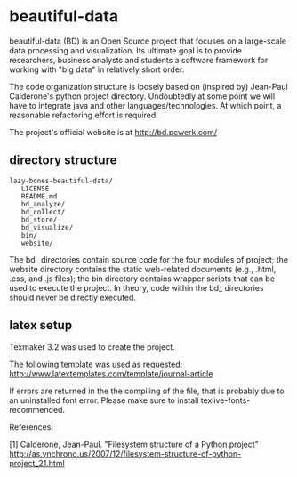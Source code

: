 beautiful-data
==============

beautiful-data (BD) is an Open Source project that focuses on a large-scale data processing and visualization.  Its ultimate goal is to provide researchers, business analysts and students a software framework for working with "big data" in relatively short order.

The code organization structure is loosely based on (inspired by) Jean-Paul Calderone's python project directory.  Undoubtedly at some point we will have to integrate java and other languages/technologies.  At which point, a reasonable refactoring effort is required.

The project's official website is at http://bd.pcwerk.com/


directory structure
-------------------

    lazy-bones-beautiful-data/
       LICENSE
       README.md
       bd_analyze/
       bd_collect/
       bd_store/
       bd_visualize/
       bin/
       website/

The bd_ directories contain source code for the four modules of project; the website directory contains the static web-related documents (e.g., .html, .css, and .js files); the bin directory contains wrapper scripts that can be used to execute the project.  In theory, code within the bd_ directories should never be directly executed.

latex setup
--------------

Texmaker 3.2 was used to create the project.

The following template was used as requested: http://www.latextemplates.com/template/journal-article

If errors are returned in the the compiling of the file, that is probably due to an uninstalled font error. Please make sure to install texlive-fonts-recommended.

References:

[1] Calderone, Jean-Paul.  "Filesystem structure of a Python project" http://as.ynchrono.us/2007/12/filesystem-structure-of-python-project_21.html
